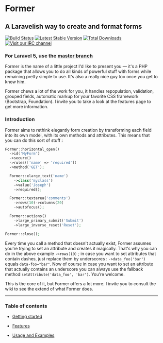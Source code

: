 # Former
## A Laravelish way to create and format forms

[![Build Status](http://img.shields.io/travis/formers/former.svg?style=flat)](https://travis-ci.org/formers/former)
[![Latest Stable Version](http://img.shields.io/packagist/v/anahkiasen/former.svg?style=flat)](https://packagist.org/packages/anahkiasen/former)
[![Total Downloads](http://img.shields.io/packagist/dt/anahkiasen/former.svg?style=flat)](https://packagist.org/packages/anahkiasen/former)
[![Visit our IRC channel](https://kiwiirc.com/buttons/chat.freenode.net/former.png)](https://kiwiirc.com/client/chat.freenode.net/#former)

### For Laravel 5, use the [master branch](https://github.com/formers/former)

Former is the name of a little project I'd like to present you — it's a PHP package that allows you to do all kinds of powerful stuff with forms while remaining pretty simple to use. It's also a really nice guy too once you get to know him.

Former chews a lot of the work for you, it handles repopulation, validation, grouped fields, automatic markup for your favorite CSS framework (Bootstrap, Foundation). I invite you to take a look at the features page to get more information.

### Introduction

Former aims to rethink elegantly form creation by transforming each field into its own model, with its own methods and attributes. This means that you can do this sort of stuff :

```php
Former::horizontal_open()
  ->id('MyForm')
  ->secure()
  ->rules(['name' => 'required'])
  ->method('GET');

  Former::xlarge_text('name')
    ->class('myclass')
    ->value('Joseph')
    ->required();

  Former::textarea('comments')
    ->rows(10)->columns(20)
    ->autofocus();

  Former::actions()
    ->large_primary_submit('Submit')
    ->large_inverse_reset('Reset');

Former::close();
```

Every time you call a method that doesn't actually exist, Former assumes you're trying to set an attribute and creates it magically. That's why you can do in the above example `->rows(10)` ; in case you want to set attributes that contain dashes, just replace them by underscores : `->data_foo('bar')` equals `data-foo="bar"`.
Now of course in case you want to set an attribute that actually contains an underscore you can always use the fallback method `setAttribute('data_foo', 'bar')`. You're welcome.

This is the core of it, but Former offers a lot more. I invite you to consult the wiki to see the extend of what Former does.

-----

### Table of contents

- [Getting started][]
- [Features][]
- [Usage and Examples][]

  [Getting started]: https://github.com/formers/former/wiki/Getting-started
  [Features]: https://github.com/formers/former/wiki/Features
  [Usage and Examples]: https://github.com/formers/former/wiki/Usage-and-Examples
